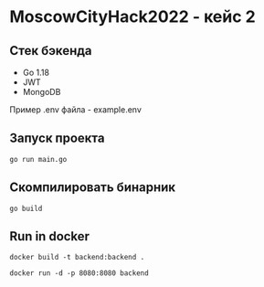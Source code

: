 # MoscowCityHack2022 - кейс 2

## Стек бэкенда

* Go 1.18
* JWT
* MongoDB

Пример .env файла - example.env

## Запуск проекта

`go run main.go`

## Скомпилировать бинарник

`go build`

## Run in docker

`docker build -t backend:backend .`

`docker run -d -p 8080:8080 backend`


